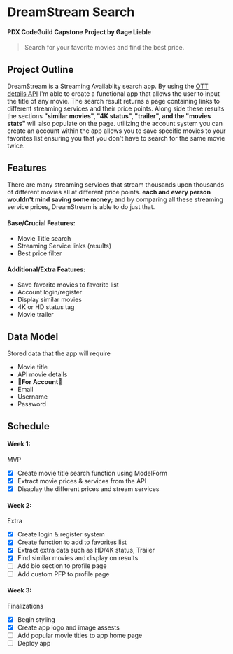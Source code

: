 # DreamStream Search
#### PDX CodeGuild Capstone Project by Gage Lieble
> Search for your favorite movies and find the best price.
## Project Outline
DreamStream is a Streaming Availablity search app. By using the [OTT details API](https://rapidapi.com/gox-ai-gox-ai-default/api/ott-details/details) I'm able to create a functional app that allows the user to input the title of any movie. The search result returns a page containing links to different streaming services and their price points. Along side these results the sections **"similar movies", "4K status", "trailer", and the "movies stats"** will also populate on the page. utilizing the account system you can create an account within the app allows you to save specific movies to your favorites list ensuring you that you don't have to search for the same movie twice.
## Features
There are many streaming services that stream thousands upon thousands of different movies all at different price points. **each and every person wouldn't mind saving some money**; and by comparing all these streaming service prices, DreamStream is able to do just that.
#### Base/Crucial Features:
- Movie Title search
- Streaming Service links (results)
- Best price filter
#### Additional/Extra Features:
- Save favorite movies to favorite list
- Account login/register
- Display similar movies
- 4K or HD status tag
- Movie trailer
## Data Model
Stored data that the app will require
- Movie title
- API movie details
- :small_red_triangle_down:**For Account**:small_red_triangle_down:
- Email
- Username
- Password
## Schedule
#### Week 1:
MVP
- [x] Create movie title search function using ModelForm
- [x] Extract movie prices & services from the API
- [x] Disaplay the different prices and stream services
#### Week 2:
Extra
- [x] Create login & register system
- [x] Create function to add to favorites list
- [x] Extract extra data such as HD/4K status, Trailer
- [x] Find similar movies and display on results
- [ ] Add bio section to profile page
- [ ] Add custom PFP to profile page
#### Week 3:
Finalizations
- [x] Begin styling 
- [x] Create app logo and image assests
- [ ] Add popular movie titles to app home page
- [ ] Deploy app
